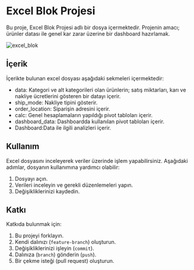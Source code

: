 # Excel Blok Projesi

Bu proje, Excel Blok Projesi adlı bir dosya içermektedir. Projenin amacı; ürünler datası ile genel kar zarar üzerine bir dashboard hazırlamak.

![excel_blok](https://github.com/user-attachments/assets/09c625b2-e5ce-4562-a31f-a5fa5ab328f7)

## İçerik

İçerikte bulunan excel dosyası aşağıdaki sekmeleri içermektedir:

- data: Kategori ve alt kategorileri olan ürünlerin; satış miktarları, karı ve nakliye ücretlerini gösteren bir datayı içerir.
- ship_mode: Nakliye tipini gösterir.
- order_location: Siparişin adresini içerir.
- calc: Genel hesaplamaların yapıldığı pivot tabloları içerir.
- dashboard_data: Dashboardda kullanılan pivot tabloları içerir.
- Dashboard:Data ile ilgili analizleri içerir.

## Kullanım

Excel dosyasını inceleyerek veriler üzerinde işlem yapabilirsiniz. Aşağıdaki adımlar, dosyanın kullanımına yardımcı olabilir:

1. Dosyayı açın.
2. Verileri inceleyin ve gerekli düzenlemeleri yapın.
3. Değişikliklerinizi kaydedin.

## Katkı

Katkıda bulunmak için:

1. Bu projeyi forklayın.
2. Kendi dalınızı (`feature-branch`) oluşturun.
3. Değişikliklerinizi işleyin (`commit`).
4. Dalınıza (`branch`) gönderin (`push`).
5. Bir çekme isteği (pull request) oluşturun.
